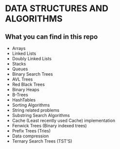 # DATA STRUCTURES AND ALGORITHMS

## What you can find in this repo
- Arrays 
- Linked Lists
- Doubly Linked Lists
- Stacks
- Queues
- Binary Search Trees
- AVL Trees
- Red Black Trees
- Binary Heaps
- B-Trees
- HashTables
- Sorting Algorithms
- String related problems
- Substring Search Algorithms
- Cache (Least recently used Cache) implementation
- Fenwick Trees (Binary indexed trees)
- Prefix Trees (Tries)
- Data compression
- Ternary Search Trees (TST'S)
